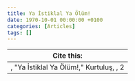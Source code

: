 ```yaml
---
title: Ya İstiklal Ya Ölüm!
date: 1970-10-01 00:00:00 +0100
categories: [Articles]
tags: []
---
```




| Cite this:   |
|--------|
| , "Ya İstiklal Ya Ölüm!," Kurtuluş, , 2 

